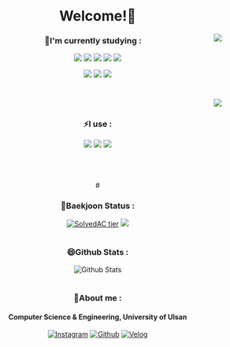 <div align="center">
 
# Welcome!👋

  <img align='right' src="https://github-readme-stats.vercel.app/api/top-langs/?username=kwakmu18&layout=compact&theme=vue&link=https://github.com/kwakmu18/github-readme-stats">
 
### 🌱I'm currently studying : 

 <img src="https://img.shields.io/badge/C-00599C?style=flat-square&logo=C&logoColor=white"/> <img src="https://img.shields.io/badge/C++-A8B9CC?style=flat-square&logo=C%2B%2B&logoColor=white"/>  <img src="https://img.shields.io/badge/Java-007396?style=flat-square&logo=Java&logoColor=white"/> <img src="https://img.shields.io/badge/Linux-FCC624?style=flat-square&logo=linux&logoColor=white"/> <img src="https://img.shields.io/badge/Bash-4EAA25?style=flat-square&logo=GNU Bash&logoColor=white"/> 
 
 <img src="https://img.shields.io/badge/Python-3776AB?style=flat-square&logo=Python&logoColor=white"/> <img src="https://img.shields.io/badge/Numpy-013243?style=flat-square&logo=numpy&logoColor=white"/> <img src="https://img.shields.io/badge/Pandas-150458?style=flat-square&logo=pandas&logoColor=white"/> 
 
 #

<img align='right' line_height=10 src="https://github-readme-stats.vercel.app/api/wakatime?username=kwakmu18&layout=default&&theme=vue&link=https://www.github.com/kwakmu18/" >
 
 <br>
  
### ⚡I use :
 
<img src="https://img.shields.io/badge/Visual Studio Code-007ACC?style=flat-square&logo=visualstudiocode&logoColor=white"/> <img src="https://img.shields.io/badge/Eclipse-2C2255?style=flat-square&logo=Eclipse&logoColor=white"/>  <img src="https://img.shields.io/badge/vmware-607078?style=flat-square&logo=vmware&logoColor=white"/>
  
 <br>
 <br>
 <br>
 #
 
### 🤔Baekjoon Status :

[![SolvedAC tier](http://mazassumnida.wtf/api/v2/generate_badge?boj=mckkk119)](https://solved.ac/mckkk119) 
<img src="http://mazandi.herokuapp.com/api?handle=mckkk119&theme=warm"/>


 #


### 😄Github Stats :

![Github Stats](https://github-readme-stats.vercel.app/api?username=kwakmu18&show_icons=true)

 #
 
### 💬About me : 
 
 #### Computer Science & Engineering, University of Ulsan

 [![Instagram](https://img.shields.io/badge/Instagram-E4405F?style=flat-square&logo=Instagram&logoColor=white)](https://www.instagram.com/mu_gyong)
 [![Github](https://img.shields.io/badge/GitHub-181717?style=flat-square&logo=github&logoColor=white)](https://www.github.com/kwakmu18)
 [![Velog](https://img.shields.io/badge/Velog-20C997?style=flat-square&logo=velog&logoColor=white)](https://velog.io/@kwakmu18)
